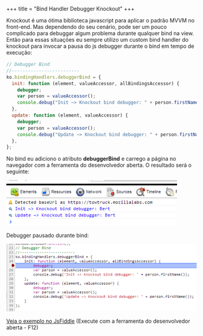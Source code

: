 +++
title = "Bind Handler Debugger Knockout"
+++

Knockout é uma ótima biblioteca javascript para aplicar o padrão MVVM no front-end. Mas dependendo do seu cenário, pode ser um pouco complicado para debuggar algum problema durante qualquer bind na view.<br />
Então para essas situações eu sempre utilizo um custom bind handler do knockout para invocar a pausa do js debugger durante o bind em tempo de execução:

```js
// Debugger Bind
//-------------------------
ko.bindingHandlers.debuggerBind = {
  init: function (element, valueAccessor, allBindingsAccessor) {
    debugger;
    var person = valueAccessor();
    console.debug("Init ~> Knockout bind debugger: " + person.firstName());
  },
  update: function (element, valueAccessor) {
    debugger;
    var person = valueAccessor();
    console.debug("Update ~> Knockout bind debugger: " + person.firstName());
  },
};
```

No bind eu adiciono o atributo **debuggerBind** e carrego a página no navegador com a ferramenta do desenvolvedor aberta. O resultado será o seguinte:

![knockout-debugger](./knockout-debugger.png)

Debugger pausado durante bind:

![knockout-debugger2](./knockout-debugger2.png)

[Veja o exemplo no JsFiddle](http://jsfiddle.net/maxcnunes/vYY7T/) (Execute com a ferramenta do desenvolvedor aberta - F12)
